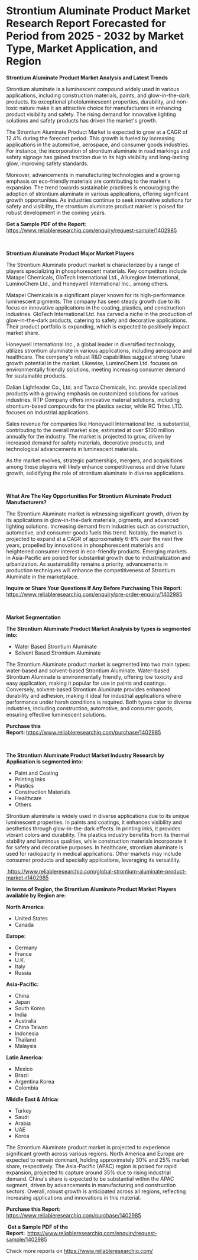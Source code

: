 <p><h1>Strontium Aluminate Product Market Research Report Forecasted for Period from 2025 -  2032 by Market Type, Market Application, and Region</h1></p><p><strong>Strontium Aluminate Product Market Analysis and Latest Trends</strong></p>
<p><p>Strontium aluminate is a luminescent compound widely used in various applications, including construction materials, paints, and glow-in-the-dark products. Its exceptional photoluminescent properties, durability, and non-toxic nature make it an attractive choice for manufacturers in enhancing product visibility and safety. The rising demand for innovative lighting solutions and safety products has driven the market's growth.</p><p>The Strontium Aluminate Product Market is expected to grow at a CAGR of 12.4% during the forecast period. This growth is fueled by increasing applications in the automotive, aerospace, and consumer goods industries. For instance, the incorporation of strontium aluminate in road markings and safety signage has gained traction due to its high visibility and long-lasting glow, improving safety standards.</p><p>Moreover, advancements in manufacturing technologies and a growing emphasis on eco-friendly materials are contributing to the market's expansion. The trend towards sustainable practices is encouraging the adoption of strontium aluminate in various applications, offering significant growth opportunities. As industries continue to seek innovative solutions for safety and visibility, the strontium aluminate product market is poised for robust development in the coming years.</p></p>
<p><strong>Get a Sample PDF of the Report:&nbsp;</strong> <a href="https://www.reliableresearchiq.com/enquiry/request-sample/1402985?utm_campaign=1876&utm_medium=2&utm_source=Github&utm_content=ia&utm_term=12012025&utm_id=strontium-aluminate-product">https://www.reliableresearchiq.com/enquiry/request-sample/1402985</a></p>
<p>&nbsp;</p>
<p><strong>Strontium Aluminate Product Major Market Players</strong></p>
<p><p>The Strontium Aluminate product market is characterized by a range of players specializing in phosphorescent materials. Key competitors include Matapel Chemicals, GloTech International Ltd., Allureglow International, LuminoChem Ltd., and Honeywell International Inc., among others.</p><p>Matapel Chemicals is a significant player known for its high-performance luminescent pigments. The company has seen steady growth due to its focus on innovative applications in the coating, plastics, and construction industries. GloTech International Ltd. has carved a niche in the production of glow-in-the-dark products, catering to safety and decorative applications. Their product portfolio is expanding, which is expected to positively impact market share.</p><p>Honeywell International Inc., a global leader in diversified technology, utilizes strontium aluminate in various applications, including aerospace and healthcare. The company's robust R&D capabilities suggest strong future growth potential in the market. Likewise, LuminoChem Ltd. focuses on environmentally friendly solutions, meeting increasing consumer demand for sustainable products.</p><p>Dalian Lightleader Co., Ltd. and Tavco Chemicals, Inc. provide specialized products with a growing emphasis on customized solutions for various industries. RTP Company offers innovative material solutions, including strontium-based compounds for the plastics sector, while RC Tritec LTD. focuses on industrial applications.</p><p>Sales revenue for companies like Honeywell International Inc. is substantial, contributing to the overall market size, estimated at over $100 million annually for the industry. The market is projected to grow, driven by increased demand for safety materials, decorative products, and technological advancements in luminescent materials.</p><p>As the market evolves, strategic partnerships, mergers, and acquisitions among these players will likely enhance competitiveness and drive future growth, solidifying the role of strontium aluminate in diverse applications.</p></p>
<p>&nbsp;</p>
<p><strong>What Are The Key Opportunities For Strontium Aluminate Product Manufacturers?</strong></p>
<p><p>The Strontium Aluminate market is witnessing significant growth, driven by its applications in glow-in-the-dark materials, pigments, and advanced lighting solutions. Increasing demand from industries such as construction, automotive, and consumer goods fuels this trend. Notably, the market is projected to expand at a CAGR of approximately 6-8% over the next five years, propelled by innovations in phosphorescent materials and heightened consumer interest in eco-friendly products. Emerging markets in Asia-Pacific are poised for substantial growth due to industrialization and urbanization. As sustainability remains a priority, advancements in production techniques will enhance the competitiveness of Strontium Aluminate in the marketplace.</p></p>
<p><strong>Inquire or Share Your Questions If Any Before Purchasing This Report:</strong> <a href="https://www.reliableresearchiq.com/enquiry/pre-order-enquiry/1402985?utm_campaign=1876&utm_medium=2&utm_source=Github&utm_content=ia&utm_term=12012025&utm_id=strontium-aluminate-product">https://www.reliableresearchiq.com/enquiry/pre-order-enquiry/1402985</a></p>
<p>&nbsp;</p>
<p><strong>Market Segmentation</strong></p>
<p><strong>The Strontium Aluminate Product Market Analysis by types is segmented into:</strong></p>
<p><ul><li>Water Based Strontium Aluminate</li><li>Solvent Based Strontium Aluminate</li></ul></p>
<p><p>The Strontium Aluminate product market is segmented into two main types: water-based and solvent-based Strontium Aluminate. Water-based Strontium Aluminate is environmentally friendly, offering low toxicity and easy application, making it popular for use in paints and coatings. Conversely, solvent-based Strontium Aluminate provides enhanced durability and adhesion, making it ideal for industrial applications where performance under harsh conditions is required. Both types cater to diverse industries, including construction, automotive, and consumer goods, ensuring effective luminescent solutions.</p></p>
<p><strong>Purchase this Report:&nbsp;</strong><a href="https://www.reliableresearchiq.com/purchase/1402985?utm_campaign=1876&utm_medium=2&utm_source=Github&utm_content=ia&utm_term=12012025&utm_id=strontium-aluminate-product">https://www.reliableresearchiq.com/purchase/1402985</a></p>
<p>&nbsp;</p>
<p><strong>The Strontium Aluminate Product Market Industry Research by Application is segmented into:</strong></p>
<p><ul><li>Paint and Coating</li><li>Printing Inks</li><li>Plastics</li><li>Construction Materials</li><li>Healthcare</li><li>Others</li></ul></p>
<p><p>Strontium aluminate is widely used in diverse applications due to its unique luminescent properties. In paints and coatings, it enhances visibility and aesthetics through glow-in-the-dark effects. In printing inks, it provides vibrant colors and durability. The plastics industry benefits from its thermal stability and luminous qualities, while construction materials incorporate it for safety and decorative purposes. In healthcare, strontium aluminate is used for radiopacity in medical applications. Other markets may include consumer products and specialty applications, leveraging its versatility.</p></p>
<p><a href="https://www.reliableresearchiq.com/global-strontium-aluminate-product-market-r1402985?utm_campaign=1876&utm_medium=2&utm_source=Github&utm_content=ia&utm_term=12012025&utm_id=strontium-aluminate-product">&nbsp;https://www.reliableresearchiq.com/global-strontium-aluminate-product-market-r1402985</a></p>
<p><strong>In terms of Region, the Strontium Aluminate Product Market Players available by Region are:</strong></p>
<p>
    <p> <strong> North America: </strong>
        <ul>
            <li>United States</li>
            <li>Canada</li>
        </ul>
        </p> 
    <p> <strong> Europe: </strong>
        <ul>
            <li>Germany</li>
            <li>France</li>
            <li>U.K.</li>
            <li>Italy</li>
            <li>Russia</li>
        </ul>
        </p> 
    <p> <strong> Asia-Pacific: </strong>
        <ul>
            <li>China</li>
            <li>Japan</li>
            <li>South Korea</li>
            <li>India</li>
            <li>Australia</li>
            <li>China Taiwan</li>
            <li>Indonesia</li>
            <li>Thailand</li>
            <li>Malaysia</li>
        </ul>
        </p> 
    <p> <strong> Latin America: </strong>
        <ul>
            <li>Mexico</li>
            <li>Brazil</li>
            <li>Argentina Korea</li>
            <li>Colombia</li>
        </ul>
        </p> 
    <p> <strong> Middle East & Africa: </strong>
        <ul>
            <li>Turkey</li>
            <li>Saudi</li>
            <li>Arabia</li>
            <li>UAE</li>
            <li>Korea</li>
        </ul>
    </p>
    </p>
<p><p>The Strontium Aluminate product market is projected to experience significant growth across various regions. North America and Europe are expected to remain dominant, holding approximately 30% and 25% market share, respectively. The Asia-Pacific (APAC) region is poised for rapid expansion, projected to capture around 35% due to rising industrial demand. China's share is expected to be substantial within the APAC segment, driven by advancements in manufacturing and construction sectors. Overall, robust growth is anticipated across all regions, reflecting increasing applications and innovations in this material.</p></p>
<p><strong>Purchase this Report: </strong><a href="https://www.reliableresearchiq.com/purchase/1402985?utm_campaign=1876&utm_medium=2&utm_source=Github&utm_content=ia&utm_term=12012025&utm_id=strontium-aluminate-product">https://www.reliableresearchiq.com/purchase/1402985</a></p>
<p>&nbsp;<strong>Get a Sample PDF of the Report:&nbsp;&nbsp;</strong><a href="https://www.reliableresearchiq.com/enquiry/request-sample/1402985?utm_campaign=1876&utm_medium=2&utm_source=Github&utm_content=ia&utm_term=12012025&utm_id=strontium-aluminate-product">https://www.reliableresearchiq.com/enquiry/request-sample/1402985</a></p>
<p><strong></strong></p>
<p>Check more reports on <a href="https://www.reliableresearchiq.com/?utm_campaign=1876&utm_medium=2&utm_source=Github&utm_content=ia&utm_term=12012025&utm_id=strontium-aluminate-product">https://www.reliableresearchiq.com/</a></p>